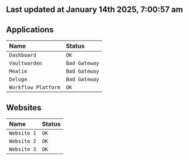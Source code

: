 ## Last updated at January 14th 2025, 7:00:57 am

## Applications

| Name                | Status|
| :------------------ | :---- |
| `Dashboard`         | `OK`  |
| `Vaultwarden`       | `Bad Gateway`  |
| `Mealie`            | `Bad Gateway`  |
| `Deluge`            | `Bad Gateway`  |
| `Workflow Platform` | `OK`  |

## Websites

| Name                | Status|
| :------------------ | :---- |
| `Website 1`         | `OK`  |
| `Website 2`         | `OK`  |
| `Website 3`         | `OK`  | 